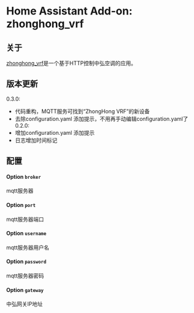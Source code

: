 # Home Assistant Add-on: zhonghong_vrf

## 关于

[zhonghong_vrf](https://github.com/xswxm/hassio-addons/blob/main/zhonghong_vrf/README.md)是一个基于HTTP控制中弘空调的应用。

## 版本更新
0.3.0:
- 代码重构，MQTT服务可找到“ZhongHong VRF”的新设备
- 去除configuration.yaml 添加提示，不用再手动编辑configuration.yaml了
0.2.0: 
- 增加configuration.yaml 添加提示
- 日志增加时间标记


## 配置

#### Option `broker`

mqtt服务器

#### Option `port`

mqtt服务器端口

#### Option `username`

mqtt服务器用户名

#### Option `password`

mqtt服务器密码

#### Option `gateway`

中弘网关IP地址